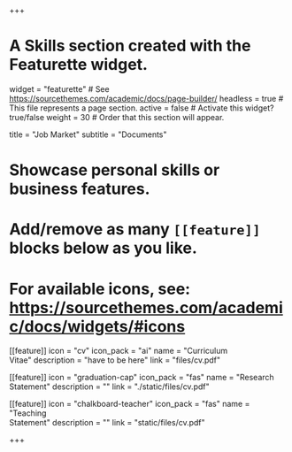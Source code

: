 +++
# A Skills section created with the Featurette widget.
widget = "featurette"  # See https://sourcethemes.com/academic/docs/page-builder/
headless = true  # This file represents a page section.
active = false  # Activate this widget? true/false
weight = 30  # Order that this section will appear.

title = "Job Market"
subtitle = "Documents"

# Showcase personal skills or business features.
#
# Add/remove as many `[[feature]]` blocks below as you like.
#
# For available icons, see: https://sourcethemes.com/academic/docs/widgets/#icons

[[feature]]
  icon = "cv"
  icon_pack = "ai"
  name = "Curriculum <br/> Vitae"
  description = "have to be here"
  link = "files/cv.pdf"
  
[[feature]]
  icon = "graduation-cap"
  icon_pack = "fas"
  name = "Research <br/> Statement"
  description = ""
  link = "./static/files/cv.pdf"

[[feature]]
  icon = "chalkboard-teacher"
  icon_pack = "fas"
  name = "Teaching <br/> Statement"
  description = ""
  link = "static/files/cv.pdf"

+++


